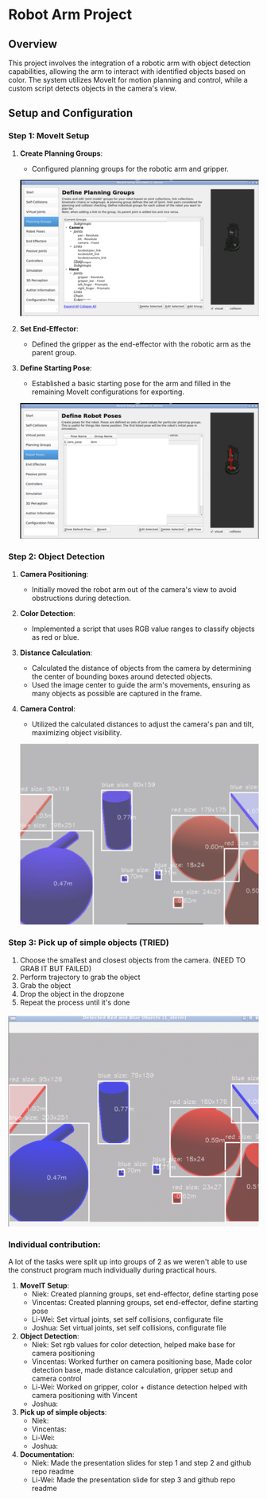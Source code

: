 # Robot Arm Project

## Overview
This project involves the integration of a robotic arm with object detection capabilities, allowing the arm to interact with identified objects based on color. The system utilizes MoveIt for motion planning and control, while a custom script detects objects in the camera's view.

## Setup and Configuration

### Step 1: MoveIt Setup
1. **Create Planning Groups**:
   - Configured planning groups for the robotic arm and gripper.
  
   ![Screenshot 1](ConstructScreenshots/planninggroup.png)
   
2. **Set End-Effector**:
   - Defined the gripper as the end-effector with the robotic arm as the parent group.
   
3. **Define Starting Pose**:
   - Established a basic starting pose for the arm and filled in the remaining MoveIt configurations for exporting.
  
   ![Screenshot 2](ConstructScreenshots/robotpose.png)

### Step 2: Object Detection
1. **Camera Positioning**:
   - Initially moved the robot arm out of the camera's view to avoid obstructions during detection.

2. **Color Detection**:
   - Implemented a script that uses RGB value ranges to classify objects as red or blue.

3. **Distance Calculation**:
   - Calculated the distance of objects from the camera by determining the center of bounding boxes around detected objects.
   - Used the image center to guide the arm's movements, ensuring as many objects as possible are captured in the frame.

4. **Camera Control**:
   - Utilized the calculated distances to adjust the camera's pan and tilt, maximizing object visibility.
  
   ![Screenshot 3](ConstructScreenshots/camreaimage1.png)

### Step 3: Pick up of simple objects (TRIED)
1. Choose the smallest and closest objects from the camera. (NEED TO GRAB IT BUT FAILED)
2. Perform trajectory to grab the object
3. Grab the object 
4. Drop the object in the dropzone
5. Repeat the process until it's done

![Screenshot 4](ConstructScreenshots/cameraimage2.png)


### Individual contribution:

A lot of the tasks were split up into groups of 2 as we weren't able to use the construct program much individually during practical hours.

1. **MoveIT Setup**:
   - Niek: Created planning groups, set end-effector, define starting pose
   - Vincentas: Created planning groups, set end-effector, define starting pose
   - Li-Wei: Set virtual joints, set self collisions, configurate file
   - Joshua: Set virtual joints, set self collisions, configurate file
2. **Object Detection**:
   - Niek: Set rgb values for color detection, helped make base for camera positioning
   - Vincentas: Worked further on camera positioning base, Made color detection base, made distance calculation, gripper setup and camera control
   - Li-Wei: Worked on gripper, color + distance detection helped with camera positioning with Vincent
   - Joshua:
3. **Pick up of simple objects**:
   - Niek:
   - Vincentas: 
   - Li-Wei: 
   - Joshua:
4. **Documentation**:
   - Niek: Made the presentation slides for step 1 and step 2 and github repo readme
   - Li-Wei: Made the presentation slide for step 3 and github repo readme

